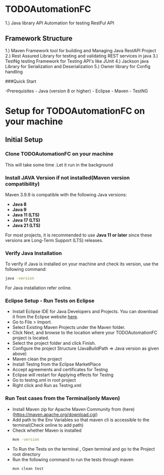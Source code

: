 # TODOAutomationFC

1.) Java library API Automation for testing RestFul API


## Framework Structure

1.) Maven Framework tool for building and Managing Java RestAPI Project
2.) Rest Assured Library for testing and validating REST services in java
3.) TestNg testing Framework for Testing API's like JUnit
4.) Jackson java Library for Serialization and Deserialization
5.) Owner library for Config handling

###Quick Start

  -Prerequisites
	- Java (version 8 or higher)
	- Eclipse
	- Maven
	- TestNG

# Setup for TODOAutomationFC on your machine

## Initial Setup

### Clone TODOAutomationFC on your machine

This will take some time .Let it run in the background

### Install JAVA Version if not installed(Maven version compatibility)

Maven 3.9.9 is compatible with the following Java versions:
- **Java 8**
- **Java 9**
- **Java 11 (LTS)**
- **Java 17 (LTS)**
- **Java 21 (LTS)**

For most projects, it is recommended to use **Java 11 or later** since these versions are Long-Term Support (LTS) releases.

### Verify Java Installation
To verify if Java is installed on your machine and check its version, use the following command:

```bash
java -version
```

For Java installation refer online.

### Eclipse Setup - Run Tests on Eclipse

- Install Eclipse IDE for Java Developers and Projects. You can download it from the Eclipse website [here](https://eclipse.org/downloads/).
- Go to File > Import.
- Select Existing Maven Projects under the Maven folder.
- Click Next, and browse to the location where your TODOAutomationFC project is located.
- Select the project folder and click Finish.
- Configure the project Structure (JavaBuildPath => Java version as given above)
- Maven clean the project
- Install Testng from the Eclipse MarketPlace
- Accept agreements and certificates for Testng
- Eclipse will restart for Applying effects for Testng
- Go to testng.xml in root project
- Right click and Run as Testng.xml


### Run Test cases from the Terminal(only Maven)

- Install Maven zip for Apache Maven Community from (here)(https://maven.apache.org/download.cgi)
- Add path to the Env Variables so that maven cli is accessible to the terminal(Check online to add path)
- Check whether Maven is installed
  ```bash
  mvn -version
  ```
- To Run the Tests on the terminal , Open terminal and go to the Project root directory
- Run the following command to run the tests through maven
  ```bash
  mvn clean test
  ```











